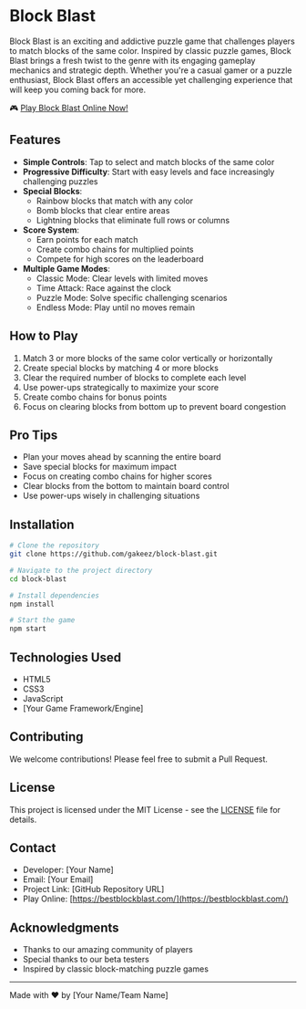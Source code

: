 # Block Blast

Block Blast is an exciting and addictive puzzle game that challenges players to match blocks of the same color. Inspired by classic puzzle games, Block Blast brings a fresh twist to the genre with its engaging gameplay mechanics and strategic depth. Whether you're a casual gamer or a puzzle enthusiast, Block Blast offers an accessible yet challenging experience that will keep you coming back for more.

🎮 [Play Block Blast Online Now!](https://bestblockblast.com/)

## Features

- **Simple Controls**: Tap to select and match blocks of the same color
- **Progressive Difficulty**: Start with easy levels and face increasingly challenging puzzles
- **Special Blocks**: 
  - Rainbow blocks that match with any color
  - Bomb blocks that clear entire areas
  - Lightning blocks that eliminate full rows or columns
- **Score System**: 
  - Earn points for each match
  - Create combo chains for multiplied points
  - Compete for high scores on the leaderboard
- **Multiple Game Modes**: 
  - Classic Mode: Clear levels with limited moves
  - Time Attack: Race against the clock
  - Puzzle Mode: Solve specific challenging scenarios
  - Endless Mode: Play until no moves remain

## How to Play

1. Match 3 or more blocks of the same color vertically or horizontally
2. Create special blocks by matching 4 or more blocks
3. Clear the required number of blocks to complete each level
4. Use power-ups strategically to maximize your score
5. Create combo chains for bonus points
6. Focus on clearing blocks from bottom up to prevent board congestion

## Pro Tips

- Plan your moves ahead by scanning the entire board
- Save special blocks for maximum impact
- Focus on creating combo chains for higher scores
- Clear blocks from the bottom to maintain board control
- Use power-ups wisely in challenging situations

## Installation

```bash
# Clone the repository
git clone https://github.com/gakeez/block-blast.git

# Navigate to the project directory
cd block-blast

# Install dependencies
npm install

# Start the game
npm start
```

## Technologies Used

- HTML5
- CSS3
- JavaScript
- [Your Game Framework/Engine]

## Contributing

We welcome contributions! Please feel free to submit a Pull Request.

## License

This project is licensed under the MIT License - see the [LICENSE](LICENSE) file for details.

## Contact

- Developer: [Your Name]
- Email: [Your Email]
- Project Link: [GitHub Repository URL]
- Play Online: [https://bestblockblast.com/](https://bestblockblast.com/)

## Acknowledgments

- Thanks to our amazing community of players
- Special thanks to our beta testers
- Inspired by classic block-matching puzzle games

---
Made with ❤️ by [Your Name/Team Name]
